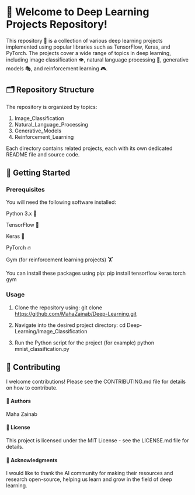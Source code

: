 # 👋 Welcome to Deep Learning Projects Repository!
This repository 📂 is a collection of various deep learning projects implemented using popular libraries such as TensorFlow, Keras, and PyTorch. The projects cover a wide range of topics in deep learning, including image classification 👁️, natural language processing 📄, generative models 🎭, and reinforcement learning 🎮.
## 🗂️ Repository Structure
The repository is organized by topics:
1. Image_Classification
2. Natural_Language_Processing
3.  Generative_Models
4. Reinforcement_Learning

Each directory contains related projects, each with its own dedicated README file and source code.

## 🏁 Getting Started
### Prerequisites
You will need the following software installed:

Python 3.x 🐍

TensorFlow 🤖

Keras 🧠

PyTorch 🔥

Gym (for reinforcement learning projects) 🏋️

You can install these packages using pip:
pip install tensorflow keras torch gym

### Usage
1. Clone the repository using:
git clone https://github.com/MahaZainab/Deep-Learning.git

2. Navigate into the desired project directory:
cd Deep-Learning/Image_Classification

3. Run the Python script for the project (for example)
 python mnist_classification.py



## 🤝 Contributing
I welcome contributions! Please see the CONTRIBUTING.md file for details on how to contribute.

#### 👤 Authors
Maha Zainab 

#### 📜 License
This project is licensed under the MIT License - see the LICENSE.md file for details.

#### 🙏 Acknowledgments
I would like to thank the AI community for making their resources and research open-source, helping us learn and grow in the field of deep learning.
